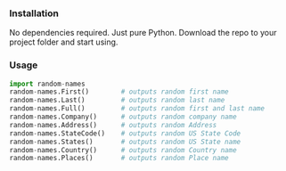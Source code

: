 
### Installation
No dependencies required. Just pure Python. Download the repo to your project folder and start using.


### Usage
```py
import random-names
random-names.First()        # outputs random first name
random-names.Last()         # outputs random last name
random-names.Full()         # outputs random first and last name
random-names.Company()      # outputs random company name
random-names.Address()      # outputs random Address
random-names.StateCode()    # outputs random US State Code
random-names.States()       # outputs random US State name
random-names.Country()      # outputs random Country name
random-names.Places()       # outputs random Place name
```


